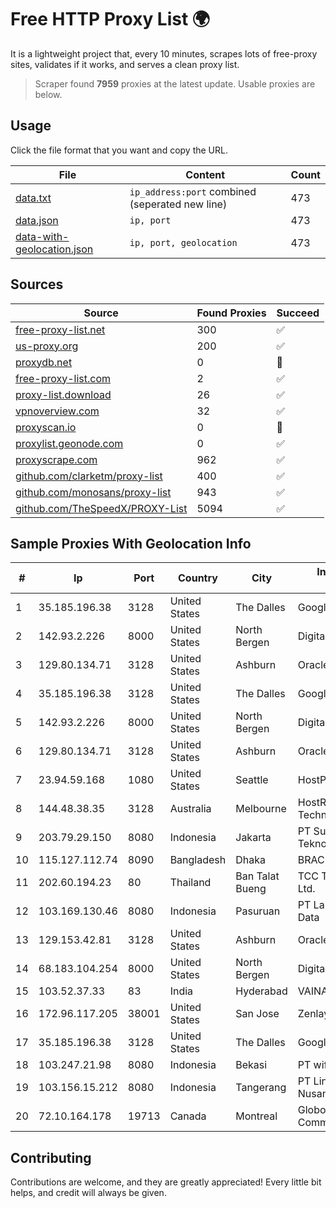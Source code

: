 
# Free HTTP Proxy List 🌍

It is a lightweight project that, every 10 minutes, scrapes lots of free-proxy sites, validates if it works, and serves a clean proxy list.


> Scraper found **7959** proxies at the latest update. Usable proxies are below.

## Usage

Click the file format that you want and copy the URL.


|File|Content|Count|
|----|-------|-----|
|[data.txt](https://raw.githubusercontent.com/themiralay/Proxy-List-World/master/data.txt)|`ip_address:port` combined (seperated new line)|473|
|[data.json](https://raw.githubusercontent.com/themiralay/Proxy-List-World/master/data.json)|`ip, port`|473|
|[data-with-geolocation.json](https://raw.githubusercontent.com/themiralay/Proxy-List-World/master/data-with-geolocation.json)|`ip, port, geolocation`|473|

## Sources

|Source|Found Proxies|Succeed|
|------|-------------|-------|
|[free-proxy-list.net](https://free-proxy-list.net)|300|✅|
|[us-proxy.org](https://www.us-proxy.org)|200|✅|
|[proxydb.net](http://proxydb.net)|0|🚫|
|[free-proxy-list.com](https://free-proxy-list.com/?page=&port=&type%5B%5D=http&type%5B%5D=https&up_time=0&search=Search)|2|✅|
|[proxy-list.download](https://www.proxy-list.download/HTTP)|26|✅|
|[vpnoverview.com](https://vpnoverview.com/privacy/anonymous-browsing/free-proxy-servers)|32|✅|
|[proxyscan.io](https://www.proxyscan.io)|0|🚫|
|[proxylist.geonode.com](https://proxylist.geonode.com/api/proxy-list?limit=300&page=1&sort_by=lastChecked&sort_type=desc&protocols=http,https)|0|✅|
|[proxyscrape.com](https://api.proxyscrape.com/v2/?request=displayproxies&protocol=http&timeout=10000&country=all&ssl=all&anonymity=all)|962|✅|
|[github.com/clarketm/proxy-list](https://raw.githubusercontent.com/clarketm/proxy-list/master/proxy-list-raw.txt)|400|✅|
|[github.com/monosans/proxy-list](https://raw.githubusercontent.com/monosans/proxy-list/main/proxies/http.txt)|943|✅|
|[github.com/TheSpeedX/PROXY-List](https://raw.githubusercontent.com/TheSpeedX/PROXY-List/master/http.txt)|5094|✅|


## Sample Proxies With Geolocation Info

|#|Ip|Port|Country|City|Internet Service Provider|
|-|--|----|-------|----|-------------------------|
|1|35.185.196.38|3128|United States|The Dalles|Google LLC|
|2|142.93.2.226|8000|United States|North Bergen|DigitalOcean, LLC|
|3|129.80.134.71|3128|United States|Ashburn|Oracle Corporation|
|4|35.185.196.38|3128|United States|The Dalles|Google LLC|
|5|142.93.2.226|8000|United States|North Bergen|DigitalOcean, LLC|
|6|129.80.134.71|3128|United States|Ashburn|Oracle Corporation|
|7|23.94.59.168|1080|United States|Seattle|HostPapa|
|8|144.48.38.35|3128|Australia|Melbourne|HostRoyale Technologies Pvt Ltd|
|9|203.79.29.150|8080|Indonesia|Jakarta|PT Surya Global Teknologi|
|10|115.127.112.74|8090|Bangladesh|Dhaka|BRACNet Limited|
|11|202.60.194.23|80|Thailand|Ban Talat Bueng|TCC Technology Co., Ltd.|
|12|103.169.130.46|8080|Indonesia|Pasuruan|PT Lancar Artha Media Data|
|13|129.153.42.81|3128|United States|Ashburn|Oracle Corporation|
|14|68.183.104.254|8000|United States|North Bergen|DigitalOcean, LLC|
|15|103.52.37.33|83|India|Hyderabad|VAINAVIINDUSTRIESLTD|
|16|172.96.117.205|38001|United States|San Jose|Zenlayer Inc|
|17|35.185.196.38|3128|United States|The Dalles|Google LLC|
|18|103.247.21.98|8080|Indonesia|Bekasi|PT wifian Solution|
|19|103.156.15.212|8080|Indonesia|Tangerang|PT Lintas Jaringan Nusantara|
|20|72.10.164.178|19713|Canada|Montreal|GloboTech Communications|



## Contributing

Contributions are welcome, and they are greatly appreciated! Every
little bit helps, and credit will always be given.

